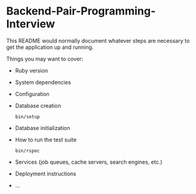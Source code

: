 # Backend-Pair-Programming-Interview

This README would normally document whatever steps are necessary to get the
application up and running.

Things you may want to cover:

* Ruby version

* System dependencies

* Configuration

* Database creation

      bin/setup

* Database initialization

* How to run the test suite

      bin/rspec

* Services (job queues, cache servers, search engines, etc.)

* Deployment instructions

* ...
